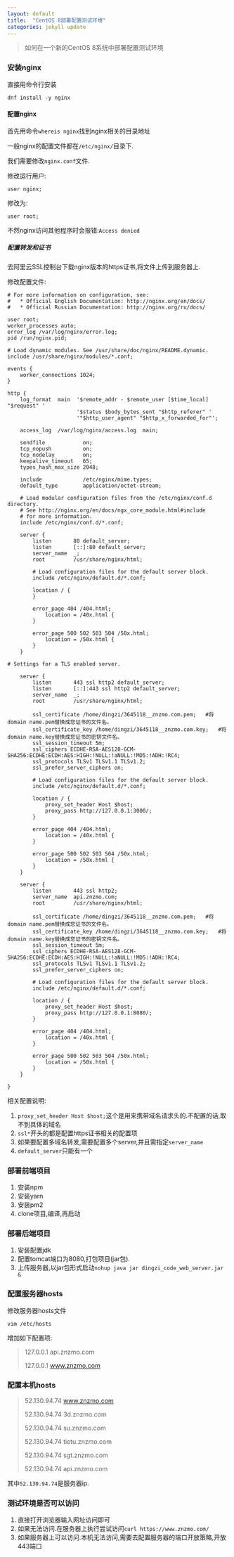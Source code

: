 ```yaml
---
layout: default
title:  "CentOS 8部署配置测试环境"
categories: jekyll update
---
```


> 如何在一个新的CentOS 8系统中部署配置测试环境

### 安装nginx

直接用命令行安装

```shell
dnf install -y nginx
```

#### 配置nginx

首先用命令`whereis nginx`找到nginx相关的目录地址

一般nginx的配置文件都在`/etc/nginx/`目录下.

我们需要修改`nginx.conf`文件.

修改运行用户:

```shell
user nginx;
```

修改为:

```shell
user root;
```

不然nginx访问其他程序时会报错:`Access denied`

##### 配置转发和证书

去阿里云SSL控制台下载nginx版本的https证书,将文件上传到服务器上.

修改配置文件:

```nginx
# For more information on configuration, see:
#   * Official English Documentation: http://nginx.org/en/docs/
#   * Official Russian Documentation: http://nginx.org/ru/docs/

user root;
worker_processes auto;
error_log /var/log/nginx/error.log;
pid /run/nginx.pid;

# Load dynamic modules. See /usr/share/doc/nginx/README.dynamic.
include /usr/share/nginx/modules/*.conf;

events {
    worker_connections 1024;
}

http {
    log_format  main  '$remote_addr - $remote_user [$time_local] "$request" '
                      '$status $body_bytes_sent "$http_referer" '
                      '"$http_user_agent" "$http_x_forwarded_for"';

    access_log  /var/log/nginx/access.log  main;

    sendfile            on;
    tcp_nopush          on;
    tcp_nodelay         on;
    keepalive_timeout   65;
    types_hash_max_size 2048;

    include             /etc/nginx/mime.types;
    default_type        application/octet-stream;

    # Load modular configuration files from the /etc/nginx/conf.d directory.
    # See http://nginx.org/en/docs/ngx_core_module.html#include
    # for more information.
    include /etc/nginx/conf.d/*.conf;

    server {
        listen       80 default_server;
        listen       [::]:80 default_server;
        server_name  _;
        root         /usr/share/nginx/html;

        # Load configuration files for the default server block.
        include /etc/nginx/default.d/*.conf;

        location / {
        }

        error_page 404 /404.html;
            location = /40x.html {
        }

        error_page 500 502 503 504 /50x.html;
            location = /50x.html {
        }
    }

# Settings for a TLS enabled server.

    server {
        listen       443 ssl http2 default_server;
        listen       [::]:443 ssl http2 default_server;
        server_name  _;
        root         /usr/share/nginx/html;

        ssl_certificate /home/dingzi/3645118__znzmo.com.pem;   #将domain name.pem替换成您证书的文件名。
        ssl_certificate_key /home/dingzi/3645118__znzmo.com.key;   #将domain name.key替换成您证书的密钥文件名。
        ssl_session_timeout 5m;
        ssl_ciphers ECDHE-RSA-AES128-GCM-SHA256:ECDHE:ECDH:AES:HIGH:!NULL:!aNULL:!MD5:!ADH:!RC4;
        ssl_protocols TLSv1 TLSv1.1 TLSv1.2;
        ssl_prefer_server_ciphers on;

        # Load configuration files for the default server block.
        include /etc/nginx/default.d/*.conf;

        location / {
            proxy_set_header Host $host;
            proxy_pass http://127.0.0.1:3000/;
        }

        error_page 404 /404.html;
            location = /40x.html {
        }

        error_page 500 502 503 504 /50x.html;
            location = /50x.html {
        }
    }

    server {
        listen       443 ssl http2;
        server_name  api.znzmo.com;
        root         /usr/share/nginx/html;

        ssl_certificate /home/dingzi/3645118__znzmo.com.pem;   #将domain name.pem替换成您证书的文件名。
        ssl_certificate_key /home/dingzi/3645118__znzmo.com.key;   #将domain name.key替换成您证书的密钥文件名。
        ssl_session_timeout 5m;
        ssl_ciphers ECDHE-RSA-AES128-GCM-SHA256:ECDHE:ECDH:AES:HIGH:!NULL:!aNULL:!MD5:!ADH:!RC4;
        ssl_protocols TLSv1 TLSv1.1 TLSv1.2;
        ssl_prefer_server_ciphers on;

        # Load configuration files for the default server block.
        include /etc/nginx/default.d/*.conf;

        location / {
            proxy_set_header Host $host;
            proxy_pass http://127.0.0.1:8080/;
        }

        error_page 404 /404.html;
            location = /40x.html {
        }

        error_page 500 502 503 504 /50x.html;
            location = /50x.html {
        }
    }

}
```

相关配置说明:

1. `proxy_set_header Host $host;`这个是用来携带域名请求头的.不配置的话,取不到具体的域名
2. `ssl*`开头的都是配置https证书相关的配置项
3. 如果要配置多域名转发,需要配置多个server,并且需指定`server_name`
4. `default_server`只能有一个

### 部署前端项目

1. 安装npm
2. 安装yarn
3. 安装pm2
4. clone项目,编译,再启动

### 部署后端项目

1. 安装配置jdk
2. 配置tomcat端口为8080,打包项目(jar包).
3. 上传服务器,以jar包形式启动`nohup java jar dingzi_code_web_server.jar &`



### 配置服务器hosts

修改服务器hosts文件

```shell
vim /etc/hosts
```

增加如下配置项:

> 127.0.0.1 api.znzmo.com
>
> 127.0.0.1 www.znzmo.com

### 配置本机hosts

>52.130.94.74 www.znzmo.com
>
>52.130.94.74 3d.znzmo.com
>
>52.130.94.74 su.znzmo.com
>
>52.130.94.74 tietu.znzmo.com
>
>52.130.94.74 sgt.znzmo.com
>
>52.130.94.74 api.znzmo.com

其中`52.130.94.74`是服务器ip.

### 测试环境是否可以访问

1. 直接打开浏览器输入网址访问即可
2. 如果无法访问.在服务器上执行尝试访问`curl https://www.znzmo.com/`
3. 如果服务器上可以访问.本机无法访问,需要去配置服务器的端口开放策略,开放443端口